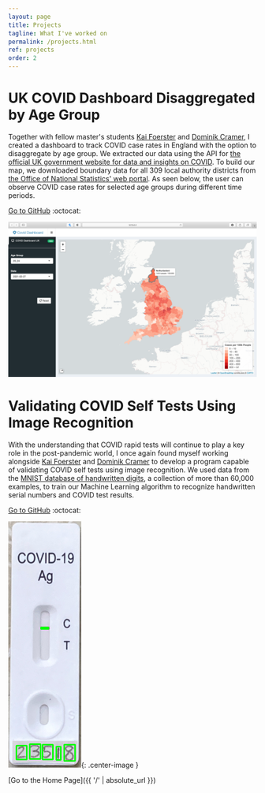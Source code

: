 ```yaml
---
layout: page
title: Projects
tagline: What I've worked on
permalink: /projects.html
ref: projects
order: 2
---
```



# <a id="uk-covid-dashboard">UK COVID Dashboard Disaggregated by Age Group</a>
Together with fellow master's students [Kai Foerster](https://github.com/kaifoerster) and [Dominik Cramer](https://github.com/DominikCramer), I created a dashboard to track COVID case rates in England with the option to disaggregate by age group. We extracted our data using the API for [the official UK government website for data and insights on COVID](https://coronavirus.data.gov.uk). To build our map, we downloaded boundary data for all 309 local authority districts from [the Office of National Statistics' web portal](https://geoportal.statistics.gov.uk/datasets/local-authority-districts-december-2019-boundaries-uk-bfc-1/explore). As seen below, the user can observe COVID case rates for selected age groups during different time periods.

[Go to GitHub](https://github.com/intro-to-data-science-21/data-project-covid_dashboard_uk) :octocat:

![UK COVID Dashboard](assets/img/uk-covid-dashboard.png "UK COVID Dashboard")

# <a id="validating-covid-self-tests">Validating COVID Self Tests Using Image Recognition</a>
With the understanding that COVID rapid tests will continue to play a key role in the post-pandemic world, I once again found myself working alongside [Kai Foerster](https://github.com/kaifoerster) and [Dominik Cramer](https://github.com/DominikCramer) to develop a program capable of validating COVID self tests using image recognition. We used data from the [MNIST database of handwritten digits](http://yann.lecun.com/exdb/mnist/), a collection of more than 60,000 examples, to train our Machine Learning algorithm to recognize handwritten serial numbers and COVID test results.

[Go to GitHub](https://github.com/smkerr/DSA--Final-Project) :octocat:

![Validating COVID Test Results](assets/img/validating-covid-test-results.png "Validating COVID Test Results"){: .center-image }

[Go to the Home Page]({{ '/' | absolute_url }})
